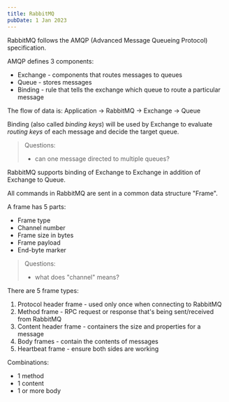 ```yaml
---
title: RabbitMQ
pubDate: 1 Jan 2023
---
```


RabbitMQ follows the AMQP (Advanced Message Queueing Protocol) specification.

AMQP defines 3 components:

- Exchange - components that routes messages to queues
- Queue - stores messages
- Binding - rule that tells the exchange which queue to route a particular message

The flow of data is: Application -> RabbitMQ -> Exchange -> Queue

Binding (also called _binding keys_) will be used by Exchange to evaluate _routing keys_ of each message and decide the target queue.

> Questions:
>
> - can one message directed to multiple queues?

RabbitMQ supports binding of Exchange to Exchange in addition of Exchange to Queue.

All commands in RabbitMQ are sent in a common data structure "Frame".

A frame has 5 parts:

- Frame type
- Channel number
- Frame size in bytes
- Frame payload
- End-byte marker

> Questions:
>
> - what does "channel" means?

There are 5 frame types:

1. Protocol header frame - used only once when connecting to RabbitMQ
1. Method frame - RPC request or response that's being sent/received from RabbitMQ
1. Content header frame - containers the size and properties for a message
1. Body frames - contain the contents of messages
1. Heartbeat frame - ensure both sides are working

Combinations:

- 1 method
- 1 content
- 1 or more body
